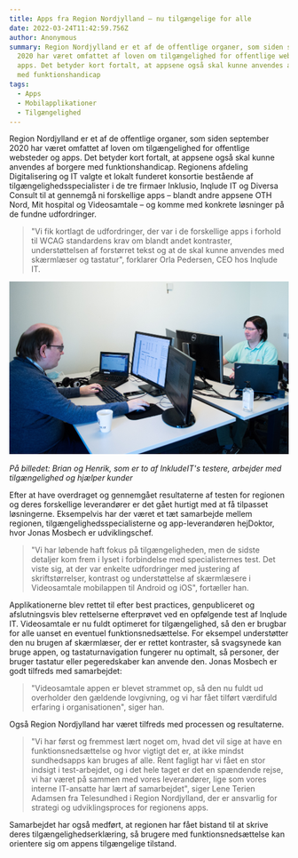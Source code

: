 ```yaml
---
title: Apps fra Region Nordjylland – nu tilgængelige for alle
date: 2022-03-24T11:42:59.756Z
author: Anonymous
summary: Region Nordjylland er et af de offentlige organer, som siden september
  2020 har været omfattet af loven om tilgængelighed for offentlige websteder og
  apps. Det betyder kort fortalt, at appsene også skal kunne anvendes af borgere
  med funktionshandicap
tags:
  - Apps
  - Mobilapplikationer
  - Tilgængelighed
---
```

Region Nordjylland er et af de offentlige organer, som siden september 2020 har været omfattet af loven om tilgængelighed for offentlige websteder og apps. Det betyder kort fortalt, at appsene også skal kunne anvendes af borgere med funktionshandicap. Regionens afdeling Digitalisering og IT valgte et lokalt funderet konsortie bestående af tilgængelighedsspecialister i de tre firmaer Inklusio, Inqlude IT og Diversa Consult til at gennemgå ni forskellige apps – blandt andre appsene OTH Nord, Mit hospital og Videosamtale – og komme med konkrete løsninger på de fundne udfordringer.

> "Vi fik kortlagt de udfordringer, der var i de forskellige apps i forhold til WCAG standardens krav om blandt andet kontraster, understøttelsen af forstørret tekst og at de skal kunne anvendes med skærmlæser og tastatur", forklarer Orla Pedersen, CEO hos Inqlude IT.

![Brian og Henrik, som er testere hos InqludeIT, arbejder foran computer](/img/inqludeit-testere-brian-og-henrik.png)

*På billedet: Brian og Henrik, som er to af InkludeIT's testere, arbejder med tilgængelighed og hjælper kunder* 

Efter at have overdraget og gennemgået resultaterne af testen for regionen og deres forskellige leverandører er det gået hurtigt med at få tilpasset løsningerne. Eksempelvis har der været et tæt samarbejde mellem regionen, tilgængelighedsspecialisterne og app-leverandøren hejDoktor, hvor Jonas Mosbech er udviklingschef.

> "Vi har løbende haft fokus på tilgængeligheden, men de sidste detaljer kom frem i lyset i forbindelse med specialisternes test. Det viste sig, at der var enkelte udfordringer med justering af skriftstørrelser, kontrast og understøttelse af skærmlæsere i Videosamtale mobilappen til Android og iOS", fortæller han.

Applikationerne blev rettet til efter best practices, genpubliceret og afslutningsvis blev rettelserne efterprøvet ved en opfølgende test af Inqlude IT. Videosamtale er nu fuldt optimeret for tilgængelighed, så den er brugbar for alle uanset en eventuel funktionsnedsættelse. For eksempel understøtter den nu brugen af skærmlæser, der er rettet kontraster, så svagsynede kan bruge appen, og tastaturnavigation fungerer nu optimalt, så personer, der bruger tastatur eller pegeredskaber kan anvende den. Jonas Mosbech er godt tilfreds med samarbejdet:

> "Videosamtale appen er blevet strammet op, så den nu fuldt ud overholder den gældende lovgivning, og vi har fået tilført værdifuld erfaring i organisationen", siger han. 

Også Region Nordjylland har været tilfreds med processen og resultaterne.

> "Vi har først og fremmest lært noget om, hvad det vil sige at have en funktionsnedsættelse og hvor vigtigt det er, at ikke mindst sundhedsapps kan bruges af alle. Rent fagligt har vi fået en stor indsigt i test-arbejdet, og i det hele taget er det en spændende rejse, vi har været på sammen med vores leverandører, lige som vores interne IT-ansatte har lært af samarbejdet", siger Lene Terien Adamsen fra Telesundhed i Region Nordjylland, der er ansvarlig for strategi og udviklingsproces for regionens apps.

Samarbejdet har også medført, at regionen har fået bistand til at skrive deres tilgængelighedserklæring, så brugere med funktionsnedsættelse kan orientere sig om appens tilgængelige tilstand.
